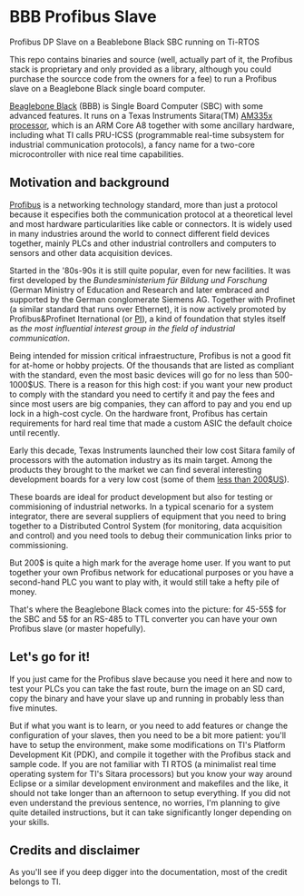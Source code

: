 # BBB Profibus Slave
Profibus DP Slave on a Beablebone Black SBC running on Ti-RTOS

This repo contains binaries and source (well, actually part of it, the Profibus stack is proprietary and only provided as a library, although you could purchase the sourcce code from the owners for a fee) to run a Profibus slave on a Beaglebone Black single board computer.

[Beaglebone Black](https://beagleboard.org/black) (BBB) is Single Board Computer (SBC) with some advanced features. It runs on a Texas Instruments Sitara(TM) [AM335x processor](http://www.ti.com/processors/sitara-arm/am335x-cortex-a8/overview.html), which is an ARM Core A8 together with some ancillary hardware, including what TI calls PRU-ICSS (programmable real-time subsystem for industrial communication protocols), a fancy name for a two-core microcontroller with nice real time capabilities.

## Motivation and background

[Profibus](https://en.wikipedia.org/wiki/Profibus) is a networking technology standard, more than just a protocol because it especifies both the communication protocol at a theoretical level and most hardware particularities like cable or connectors. It is widely used in many industries around the world to connect different field devices together, mainly PLCs and other industrial controllers and computers to sensors and other data acquisition devices.

Started in the '80s-90s it is still quite popular, even for new facilities. It was first developed by the *Bundesministerium für Bildung und Forschung* (German Ministry of Education and Research and later embraced and supported by the German conglomerate Siemens AG. Together with Profinet (a similar standard that runs over Ethernet), it is now actively promoted by Profibus&Profinet Iternational (or [PI](https://www.profibus.com/)), a kind of foundation that styles itself as *the most influential interest group in the field of industrial communication*.

Being intended for mission critical infraestructure, Profibus is not a good fit for at-home or hobby projects. Of the thousands that are listed as compliant with the standard, even the most basic devices will go for no less than 500-1000$US. There is a reason for this high cost: if you want your new product to comply with the standard you need to certify it and pay the fees and since most users are big companies, they can afford to pay and you end up lock in a high-cost cycle. On the hardware front, Profibus has certain requirements for hard real time that made a custom ASIC the default choice until recently.

Early this decade, Texas Instruments launched their low cost Sitara family of processors with the automation industry as its main target. Among the products they brought to the market we can find several interesting development boards for a very low cost (some of them [less than 200$US](http://www.ti.com/tool/tmdsice3359)).

These boards are ideal for product development but also for testing or commisioning of industrial networks. In a typical scenario for a system integrator, there are several suppliers of equipment that you need to bring together to a Distributed Control System (for monitoring, data acquisition and control) and you need tools to debug their communication links prior to commissioning.

But 200$ is quite a high mark for the average home user. If you want to put together your own Profibus network for educational purposes or you have a second-hand PLC you want to play with, it would still take a hefty pile of money.

That's where the Beaglebone Black comes into the picture: for 45-55$ for the SBC and 5$ for an RS-485 to TTL converter you can have your own Profibus slave (or master hopefully).

## Let's go for it!

If you just came for the Profibus slave because you need it here and now to test your PLCs you can take the fast route, burn the image on an SD card, copy the binary and have your slave up and running in probably less than five minutes.

But if what you want is to learn, or you need to add features or change the configuration of your slaves, then you need to be a bit more patient: you'll have to setup the environment, make some modifications on TI's Platform Development Kit (PDK), and compile it together with the Profibus stack and sample code. If you are not familiar with TI RTOS (a minimalist real time operating system for TI's Sitara processors) but you know your way around Eclipse or a similar development environment and makefiles and the like, it should not take longer than an afternoon to setup everything. If you did not even understand the previous sentence, no worries, I'm planning to give quite detailed instructions, but it can take significantly longer depending on your skills.

## Credits and disclaimer

As you'll see if you deep digger into the documentation, most of the credit belongs to TI.
